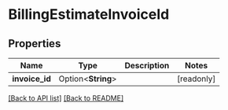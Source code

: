 # BillingEstimateInvoiceId

## Properties

Name | Type | Description | Notes
------------ | ------------- | ------------- | -------------
**invoice_id** | Option<**String**> |  | [readonly]

[[Back to API list]](../README.md#documentation-for-api-endpoints) [[Back to README]](../README.md)


